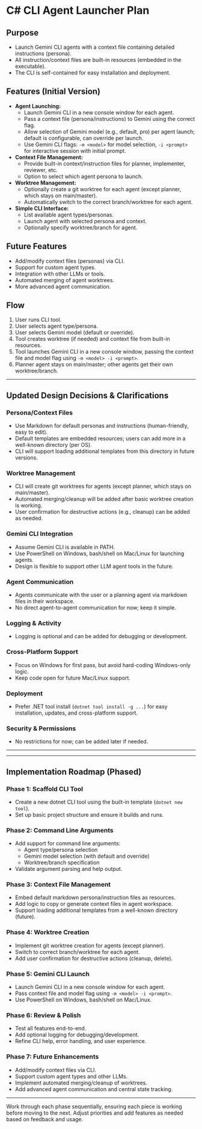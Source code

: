 
# C# CLI Agent Launcher Plan

## Purpose
- Launch Gemini CLI agents with a context file containing detailed instructions (persona).
- All instruction/context files are built-in resources (embedded in the executable).
- The CLI is self-contained for easy installation and deployment.

## Features (Initial Version)
- **Agent Launching:**
  - Launch Gemini CLI in a new console window for each agent.
  - Pass a context file (persona/instructions) to Gemini using the correct flag.
  - Allow selection of Gemini model (e.g., default, pro) per agent launch; default is configurable, can override per launch.
  - Use Gemini CLI flags: `-m <model>` for model selection, `-i <prompt>` for interactive session with initial prompt.
- **Context File Management:**
  - Provide built-in context/instruction files for planner, implementer, reviewer, etc.
  - Option to select which agent persona to launch.
- **Worktree Management:**
  - Optionally create a git worktree for each agent (except planner, which stays on main/master).
  - Automatically switch to the correct branch/worktree for each agent.
- **Simple CLI Interface:**
  - List available agent types/personas.
  - Launch agent with selected persona and context.
  - Optionally specify worktree/branch for agent.

## Future Features
- Add/modify context files (personas) via CLI.
- Support for custom agent types.
- Integration with other LLMs or tools.
- Automated merging of agent worktrees.
- More advanced agent communication.

## Flow
1. User runs CLI tool.
2. User selects agent type/persona.
3. User selects Gemini model (default or override).
4. Tool creates worktree (if needed) and context file from built-in resources.
5. Tool launches Gemini CLI in a new console window, passing the context file and model flag using `-m <model> -i <prompt>`.
6. Planner agent stays on main/master; other agents get their own worktree/branch.

---

## Updated Design Decisions & Clarifications

### Persona/Context Files
- Use Markdown for default personas and instructions (human-friendly, easy to edit).
- Default templates are embedded resources; users can add more in a well-known directory (per OS).
- CLI will support loading additional templates from this directory in future versions.

### Worktree Management
- CLI will create git worktrees for agents (except planner, which stays on main/master).
- Automated merging/cleanup will be added after basic worktree creation is working.
- User confirmation for destructive actions (e.g., cleanup) can be added as needed.

### Gemini CLI Integration
- Assume Gemini CLI is available in PATH.
- Use PowerShell on Windows, bash/shell on Mac/Linux for launching agents.
- Design is flexible to support other LLM agent tools in the future.

### Agent Communication
- Agents communicate with the user or a planning agent via markdown files in their workspace.
- No direct agent-to-agent communication for now; keep it simple.

### Logging & Activity
- Logging is optional and can be added for debugging or development.

### Cross-Platform Support
- Focus on Windows for first pass, but avoid hard-coding Windows-only logic.
- Keep code open for future Mac/Linux support.

### Deployment
- Prefer .NET tool install (`dotnet tool install -g ...`) for easy installation, updates, and cross-platform support.

### Security & Permissions
- No restrictions for now; can be added later if needed.

---


---

## Implementation Roadmap (Phased)

### Phase 1: Scaffold CLI Tool
- Create a new dotnet CLI tool using the built-in template (`dotnet new tool`).
- Set up basic project structure and ensure it builds and runs.

### Phase 2: Command Line Arguments
- Add support for command line arguments:
  - Agent type/persona selection
  - Gemini model selection (with default and override)
  - Worktree/branch specification
- Validate argument parsing and help output.

### Phase 3: Context File Management
- Embed default markdown persona/instruction files as resources.
- Add logic to copy or generate context files in agent workspace.
- Support loading additional templates from a well-known directory (future).

### Phase 4: Worktree Creation
- Implement git worktree creation for agents (except planner).
- Switch to correct branch/worktree for each agent.
- Add user confirmation for destructive actions (cleanup, delete).

### Phase 5: Gemini CLI Launch
- Launch Gemini CLI in a new console window for each agent.
- Pass context file and model flag using `-m <model> -i <prompt>`.
- Use PowerShell on Windows, bash/shell on Mac/Linux.

### Phase 6: Review & Polish
- Test all features end-to-end.
- Add optional logging for debugging/development.
- Refine CLI help, error handling, and user experience.

### Phase 7: Future Enhancements
- Add/modify context files via CLI.
- Support custom agent types and other LLMs.
- Implement automated merging/cleanup of worktrees.
- Add advanced agent communication and central state tracking.

---

Work through each phase sequentially, ensuring each piece is working before moving to the next. Adjust priorities and add features as needed based on feedback and usage.